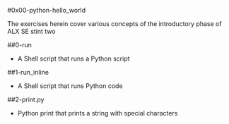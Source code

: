 #0x00-python-hello_world

The exercises herein cover various concepts of the introductory phase of ALX SE stint two

##0-run

* A Shell script that runs a Python script

##1-run_inline

* A Shell script that runs Python code

##2-print.py

* Python print that prints a string with special characters
